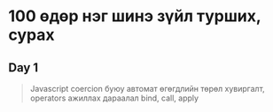 # 100 өдөр нэг шинэ зүйл турших, сурах


## Day 1 

> Javascript coercion буюу автомат өгөгдлийн төрөл хувиргалт, operators ажиллах дараалал
> bind, call, apply
> 
